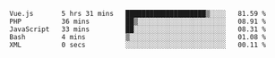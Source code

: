 <!--START_SECTION:waka-->

```text
Vue.js       5 hrs 31 mins   ████████████████████▒░░░░   81.59 %
PHP          36 mins         ██▒░░░░░░░░░░░░░░░░░░░░░░   08.91 %
JavaScript   33 mins         ██░░░░░░░░░░░░░░░░░░░░░░░   08.31 %
Bash         4 mins          ▒░░░░░░░░░░░░░░░░░░░░░░░░   01.08 %
XML          0 secs          ░░░░░░░░░░░░░░░░░░░░░░░░░   00.11 %
```

<!--END_SECTION:waka-->
